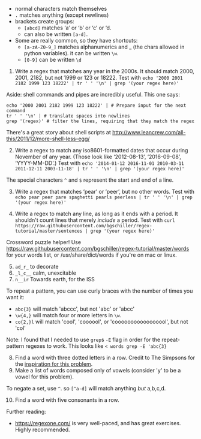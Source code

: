 - normal characters match themselves
- `.` matches anything (except newlines)
- brackets create groups:
  - `[abcd]` matches ‘a’ or ‘b’ or ‘c’ or ‘d.
  - can also be written `[a-d]`.
- Some are really common, so they have shortcuts:
  - `[a-zA-Z0-9_]` matches alphanumerics and _ (the chars allowed in python variables). it can be written `\w`.
  - `[0-9]` can be written `\d`


1. Write a regex that matches any year in the 2000s. It should match 2000, 2001, 2182, but not 1999 or 123 or 18222. Test with
`echo '2000 2001 2182 1999 123 18222' | tr ' ' '\n' | grep '(your regex here)'`

Aside: shell commands and pipes are incredibly useful. This one says:
```
echo '2000 2001 2182 1999 123 18222' | # Prepare input for the next command
tr ' ' '\n' | # translate spaces into newlines
grep '(regex)' # filter the lines, requiring that they match the regex
```
There's a great story about shell scripts at http://www.leancrew.com/all-this/2011/12/more-shell-less-egg/

2. Write a regex to match any iso8601-formatted dates that occur during November of any year. (Those look like ‘2012-08-13’, ‘2016-09-08’, ‘YYYY-MM-DD’.) Test with `echo '2014-01-12 2016-11-01 2010-03-11 2011-12-11 2003-11-18' | tr ' ' '\n' | grep '(your regex here)'`


The special characters `^` and `$` represent the start and end of a line.


3. Write a regex that matches ‘pear’ or ‘peer’, but no other words. Test with `echo pear peer pare spaghetti pearls peerless | tr ' ' '\n' | grep '(your regex here)'`

4. Write a regex to match any line, as long as it ends with a period. It shouldn't count lines that merely *include* a period. Test with `curl https://raw.githubusercontent.com/bgschiller/regex-tutorial/master/sentences | grep '(your regex here)'`

Crossword puzzle helper! Use  https://raw.githubusercontent.com/bgschiller/regex-tutorial/master/words for your words list, or /usr/share/dict/words if you're on mac or linux.

5. `ad_r_` to decorate
6. `_l_c__` calm, unexcitable
7. `n__ir` Towards earth, for the ISS

To repeat a pattern, you can use curly braces with the number of times you want it:

- `abc{3}` will match 'abccc', but not 'abc' or 'abcc'
- `\w{4,}` will match four or more letters in `\w`.
- `co{2,}l` will match 'cool', 'coooool', or  'cooooooooooooooool', but not 'col'

Note: I found that I needed to use `grep`s `-E` flag in order for the repeat-pattern regexes to work. This looks like `< words grep -E 'abc{3}`

8. Find a word with three dotted letters in a row. Credit to The Simpsons for the [inspiration for this problem](http://download.lardlad.com/sounds/season14/bartofwar10.mp3).
9. Make a list of words composed only of vowels (consider 'y' to be a vowel for this problem).

To negate a set, use `^`. so `[^a-d]` will match anything *but* a,b,c,d.

10. Find a word with five consonants in a row.

Further reading:

- https://regexone.com/ is very well-paced, and has great exercises. Highly recommended.
